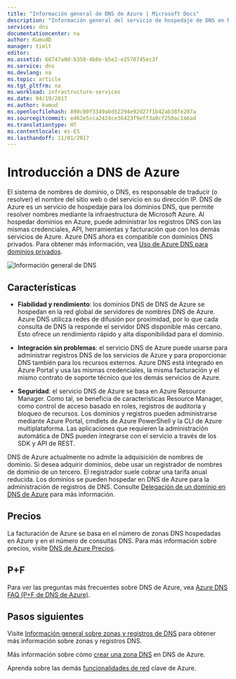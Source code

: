 ```yaml
---
title: "Información general de DNS de Azure | Microsoft Docs"
description: "Información general del servicio de hospedaje de DNS en Microsoft Azure. Hospede el dominio en Microsoft Azure."
services: dns
documentationcenter: na
author: KumudD
manager: timlt
editor: 
ms.assetid: 68747a0d-b358-4b8e-b5e2-e2570745ec3f
ms.service: dns
ms.devlang: na
ms.topic: article
ms.tgt_pltfrm: na
ms.workload: infrastructure-services
ms.date: 04/19/2017
ms.author: kumud
ms.openlocfilehash: 890c00f3349abd52294e92d27f1b42ab38fe287a
ms.sourcegitcommit: e462e5cca2424ce36423f9eff3a0cf250ac146ad
ms.translationtype: HT
ms.contentlocale: es-ES
ms.lasthandoff: 11/01/2017
---
```

# <a name="azure-dns-overview"></a>Introducción a DNS de Azure

El sistema de nombres de dominio, o DNS, es responsable de traducir (o resolver) el nombre del sitio web o del servicio en su dirección IP. DNS de Azure es un servicio de hospedaje para los dominios DNS, que permite resolver nombres mediante la infraestructura de Microsoft Azure. Al hospedar dominios en Azure, puede administrar los registros DNS con las mismas credenciales, API, herramientas y facturación que con los demás servicios de Azure. Azure DNS ahora es compatible con dominios DNS privados. Para obtener más información, vea [Uso de Azure DNS para dominios privados](private-dns-overview.md).

![Información general de DNS](./media/dns-overview/scenario.png)

## <a name="features"></a>Características

* **Fiabilidad y rendimiento**: los dominios DNS de DNS de Azure se hospedan en la red global de servidores de nombres DNS de Azure. Azure DNS utilicza redes de difusión por proximidad, por lo que cada consulta de DNS la responde el servidor DNS disponible más cercano. Esto ofrece un rendimiento rápido y alta disponibilidad para el dominio.

* **Integración sin problemas**: el servicio DNS de Azure puede usarse para administrar registros DNS de los servicios de Azure y para proporcionar DNS también para los recursos externos. Azure DNS está integrado en Azure Portal y usa las mismas credenciales, la misma facturación y el mismo contrato de soporte técnico que los demás servicios de Azure.

* **Seguridad**: el servicio DNS de Azure se basa en Azure Resource Manager. Como tal, se beneficia de características Resource Manager, como control de acceso basado en roles, registros de auditoría y bloqueo de recursos. Los dominios y registros pueden administrarse mediante Azure Portal, cmdlets de Azure PowerShell y la CLI de Azure multiplataforma. Las aplicaciones que requieren la administración automática de DNS pueden integrarse con el servicio a través de los SDK y API de REST.

DNS de Azure actualmente no admite la adquisición de nombres de dominio. Si desea adquirir dominios, debe usar un registrador de nombres de dominio de un tercero. El registrador suele cobrar una tarifa anual reducida. Los dominios se pueden hospedar en DNS de Azure para la administración de registros de DNS. Consulte [Delegación de un dominio en DNS de Azure](dns-domain-delegation.md) para más información.

## <a name="pricing"></a>Precios

La facturación de Azure se basa en el número de zonas DNS hospedadas en Azure y en el número de consultas DNS. Para más información sobre precios, visite [DNS de Azure Precios](https://azure.microsoft.com/pricing/details/dns/).

## <a name="faq"></a>P+F

Para ver las preguntas más frecuentes sobre DNS de Azure, vea [Azure DNS FAQ (P+F de DNS de Azure)](dns-faq.md).

## <a name="next-steps"></a>Pasos siguientes

Visite [Información general sobre zonas y registros de DNS](dns-zones-records.md) para obtener más información sobre zonas y registros DNS.

Más información sobre cómo [crear una zona DNS](./dns-getstarted-create-dnszone-portal.md) en DNS de Azure.

Aprenda sobre las demás [funcionalidades de red](../networking/networking-overview.md) clave de Azure.

